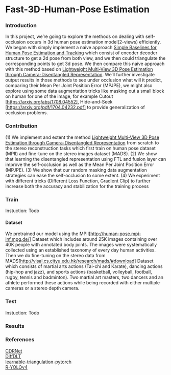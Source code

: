 # Fast-3D-Human-Pose Estimation

### Introduction
In this project, we’re going to explore the methods on dealing with self-occlusion occurs in 3d human pose estimation model(2-views) efficiently. We began with simply implement a naive approach [Simple Baselines for Human Pose Estimation and Tracking](https://arxiv.org/abs/1804.06208) which consist of encoder decoder structure to get a 2d pose from both view, and we then could triangulate the corresponding points to get 3d pose. We then compare this
naive approach with this method based on [Lightweight Multi-View 3D Pose Estimation through Camera-Disentangled Representation](https://arxiv.org/pdf/2004.02186.pdf). We’ll further investigate output results in those methods to see under occlusion what will it predict, comparing their Mean Per Joint Position Error (MPJPE), we might also explore using some data augmentation tricks like masking out a small block on human for one of the image, for example Cutout [https://arxiv.org/abs/1708.04552], Hide-and-Seek [https://arxiv.org/pdf/1704.04232.pdf] to provide generalization of occlusion problems.

### Contribution
(1) We implement and extent the method [Lightweight Multi-View 3D Pose Estimation through Camera-Disentangled Representation](https://arxiv.org/pdf/2004.02186.pdf) from scratch to the stereo reconstruction tasks which first train on human pose dataset (MPII) and fine-tune on the stereo images dataset (MADS).
(2) We show that learning the disentangled representation using FTL and fusion layer can improve the self-occlusion
as well as the Mean Per Joint Position Error (MPJPE).
(3) We show that our random masking data augmentation strategies can ease the self-occlusion to some extent.
(4) We experiment with different tricks (Different Loss Function, Gradient Clip) to further increase both the accuracy and stabilization for the training process
### Train

Instuction: Todo

#### Dataset

We pretrained our model using the MPII[http://human-pose.mpi-inf.mpg.de/] Dataset which includes around 25K images containing over 40K people with annotated body joints. The images were systematically collected using an established taxonomy of every day human activities. Then we do fine-tuning on the stereo data from MADS[http://visal.cs.cityu.edu.hk/research/mads/#download] Dataset which consists of martial arts actions (Tai-chi and Karate), dancing actions (hip-hop and jazz), and sports actions (basketball, volleyball, football, rugby, tennis and badminton). Two martial art masters, two dancers and an athlete performed these
actions while being recorded with either multiple cameras or a stereo depth camera.



### Test
 
Instuction: Todo

### Results 
### References

[CDRNet](https://github.com/TemugeB/CDRnet/tree/main)</br>
[DiffDLT](https://github.com/edoRemelli/DiffDLT/blob/master/dlt.py)</br>
[learnable-triangulation-pytorch](https://github.com/karfly/learnable-triangulation-pytorch)</br>
[R-YOLOv4](https://github.com/kunnnnethan/R-YOLOv4/tree/main)</br>

